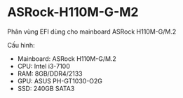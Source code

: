 # ASRock-H110M-G-M2


Phân vùng EFI dùng cho mainboard ASRock H110M-G/M.2

Cấu hình:
* Mainboard: ASRock H110M-G/M.2
* CPU: Intel i3-7100
* RAM: 8GB/DDR4/2133
* GPU: ASUS PH-GT1030-O2G
* SSD: 240GB SATA3 

